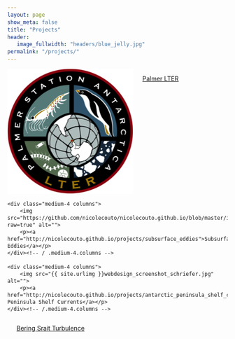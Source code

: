 ```yaml
---
layout: page
show_meta: false
title: "Projects"
header:
   image_fullwidth: "headers/blue_jelly.jpg"
permalink: "/projects/"
---
```



<div class="row t30">
    <div class="medium-4 columns">
        <img src="https://github.com/nicolecouto/nicolecouto.github.io/blob/master/images/PalmerLTERlogo.png?raw=true" alt="">
        <p><a href="http://nicolecouto.github.io/projects/palmer_lter">Palmer LTER</a></p>
    </div><!-- /.medium-4.columns -->

    <div class="medium-4 columns">
        <img src="https://github.com/nicolecouto/nicolecouto.github.io/blob/master/images/gliderThroughEddies.png?raw=true" alt="">
        <p><a href="http://nicolecouto.github.io/projects/subsurface_eddies">Subsurface Eddies</a></p>
    </div><!-- / .medium-4.columns -->

    <div class="medium-4 columns">
        <img src="{{ site.urlimg }}webdesign_screenshot_schriefer.jpg" alt="">
        <p><a href="http://nicolecouto.github.io/projects/antarctic_peninsula_shelf_currents">Antarctic Peninsula Shelf Currents</a></p>
    </div><!-- /.medium-4.columns -->
</div><!-- /.row -->

<div class="row t30">
    <div class="medium-4 columns">
        <img src="{{ site.urlimg }}webdesign_screenshot_stilwandel.jpg" alt="">
        <p><a href="http://nicolecouto.github.io/projects/bering_strait_turbulence">Bering Srait Turbulence</a></p>
    </div><!-- /.medium-4.columns -->


</div><!-- /.row -->
